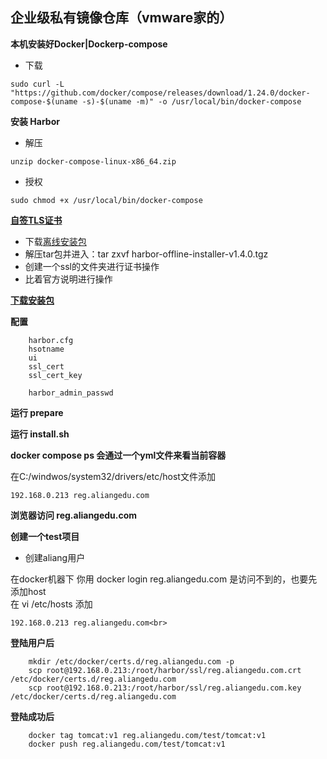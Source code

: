 ## 企业级私有镜像仓库（vmware家的）

__本机安装好Docker|Dockerp-compose__
* 下载
```
sudo curl -L "https://github.com/docker/compose/releases/download/1.24.0/docker-compose-$(uname -s)-$(uname -m)" -o /usr/local/bin/docker-compose
```

__安装 Harbor__

* 解压
```
unzip docker-compose-linux-x86_64.zip
```
* 授权
```
sudo chmod +x /usr/local/bin/docker-compose
```

__[自签TLS证书](https://github.com/goharbor/harbor/blob/master/docs/configure_https.md)__
* 下载[离线安装包](https://github.com/goharbor/harbor/releases)
* 解压tar包并进入：tar zxvf harbor-offline-installer-v1.4.0.tgz
* 创建一个ssl的文件夹进行证书操作
* 比着官方说明进行操作

__[下载安装包](https://storage.googleapis.com/harbor-releases/release-1.7.0/harbor-offline-installer-v1.7.5.tgz)__

__配置__
```
    harbor.cfg
    hsotname
    ui
    ssl_cert
    ssl_cert_key

    harbor_admin_passwd
```
__运行 prepare__

__运行 install.sh__

__docker compose ps 会通过一个yml文件来看当前容器__

在C:/windwos/system32/drivers/etc/host文件添加
```
192.168.0.213 reg.aliangedu.com
```

__浏览器访问 reg.aliangedu.com__


__创建一个test项目__<br>
* 创建aliang用户

在docker机器下 你用 docker login reg.aliangedu.com 是访问不到的，也要先添加host<br>
在 vi /etc/hosts 添加  
```
192.168.0.213 reg.aliangedu.com<br>
```

__登陆用户后__<br>
```
    mkdir /etc/docker/certs.d/reg.aliangedu.com -p
    scp root@192.168.0.213:/root/harbor/ssl/reg.aliangedu.com.crt /etc/docker/certs.d/reg.aliangedu.com
    scp root@192.168.0.213:/root/harbor/ssl/reg.aliangedu.com.key /etc/docker/certs.d/reg.aliangedu.com
```
__登陆成功后__
```
    docker tag tomcat:v1 reg.aliangedu.com/test/tomcat:v1
    docker push reg.aliangedu.com/test/tomcat:v1
```